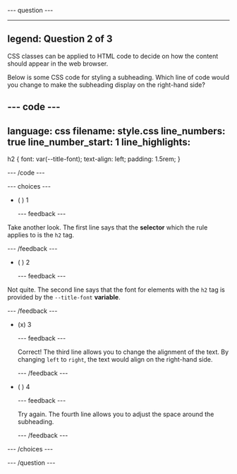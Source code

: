 
--- question ---

---
legend: Question 2 of 3
---

CSS classes can be applied to HTML code to decide on how the content should appear in the web browser.

Below is some CSS code for styling a subheading. Which line of code would you change to make the subheading display on the right-hand side?

--- code ---
---
language: css filename: style.css line_numbers: true line_number_start: 1
line_highlights:
---

h2 { font: var(--title-font); text-align: left; padding: 1.5rem; }

--- /code ---

--- choices ---

- ( ) 1

  --- feedback ---

Take another look. The first line says that the **selector** which the rule applies to is the `h2` tag.

  --- /feedback ---

- ( ) 2

  --- feedback ---

Not quite. The second line says that the font for elements with the `h2` tag is provided by the `--title-font` **variable**.

  --- /feedback ---

- (x) 3

  --- feedback ---

  Correct! The third line allows you to change the alignment of the text. By changing `left` to `right`, the text would align on the right-hand side.

  --- /feedback ---

- ( ) 4

  --- feedback ---

  Try again. The fourth line allows you to adjust the space around the subheading.

  --- /feedback ---

--- /choices ---

--- /question ---
